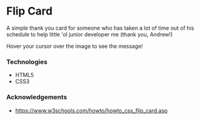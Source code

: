 # Flip Card

A simple thank you card for someone who has taken a lot of time out of his schedule to help little 'ol junior developer me (thank you, Andrew!)

Hover your cursor over the image to see the message!

### Technologies
- HTML5
- CSS3

### Acknowledgements
- https://www.w3schools.com/howto/howto_css_flip_card.asp